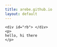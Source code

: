 ```yaml
---
title: arebe.github.io
layout: default
---
```


    <div id="rb"> </div>
    <p>
    hello, hi there
    </p>
